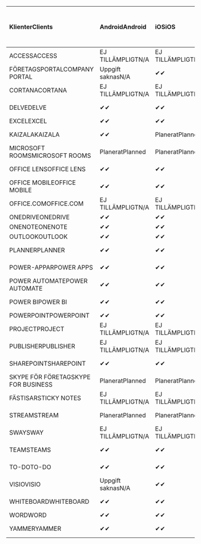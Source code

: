 <!-- This file is generated automatically. Changes made to this file will be overwritten.-->
|<span data-ttu-id="5f121-101">Klienter</span><span class="sxs-lookup"><span data-stu-id="5f121-101">Clients</span></span>|<span data-ttu-id="5f121-102">Android</span><span class="sxs-lookup"><span data-stu-id="5f121-102">Android</span></span>|<span data-ttu-id="5f121-103">iOS</span><span class="sxs-lookup"><span data-stu-id="5f121-103">iOS</span></span>|<span data-ttu-id="5f121-104">Mac</span><span class="sxs-lookup"><span data-stu-id="5f121-104">Mac</span></span>|<span data-ttu-id="5f121-105">Windows 10</span><span class="sxs-lookup"><span data-stu-id="5f121-105">Windows 10</span></span><br><span data-ttu-id="5f121-106">Skrivbord</span><span class="sxs-lookup"><span data-stu-id="5f121-106">Desktop</span></span>|<span data-ttu-id="5f121-107">Windows 10</span><span class="sxs-lookup"><span data-stu-id="5f121-107">Windows 10</span></span><br><span data-ttu-id="5f121-108">Moderna appar</span><span class="sxs-lookup"><span data-stu-id="5f121-108">Modern Apps</span></span>|
|:-|:-|:-|:-|:-|:-|
|<span data-ttu-id="5f121-109">ACCESS</span><span class="sxs-lookup"><span data-stu-id="5f121-109">ACCESS</span></span>|<span data-ttu-id="5f121-110">EJ TILLÄMPLIGT</span><span class="sxs-lookup"><span data-stu-id="5f121-110">N/A</span></span>|<span data-ttu-id="5f121-111">EJ TILLÄMPLIGT</span><span class="sxs-lookup"><span data-stu-id="5f121-111">N/A</span></span>|<span data-ttu-id="5f121-112">EJ TILLÄMPLIGT</span><span class="sxs-lookup"><span data-stu-id="5f121-112">N/A</span></span>|<span data-ttu-id="5f121-113">✔</span><span class="sxs-lookup"><span data-stu-id="5f121-113">✔</span></span>|<span data-ttu-id="5f121-114">Uppgift saknas</span><span class="sxs-lookup"><span data-stu-id="5f121-114">N/A</span></span>|
|<span data-ttu-id="5f121-115">FÖRETAGSPORTAL</span><span class="sxs-lookup"><span data-stu-id="5f121-115">COMPANY PORTAL</span></span>|<span data-ttu-id="5f121-116">Uppgift saknas</span><span class="sxs-lookup"><span data-stu-id="5f121-116">N/A</span></span>|<span data-ttu-id="5f121-117">✔</span><span class="sxs-lookup"><span data-stu-id="5f121-117">✔</span></span>|<span data-ttu-id="5f121-118">Planerat</span><span class="sxs-lookup"><span data-stu-id="5f121-118">Planned</span></span>|<span data-ttu-id="5f121-119">Uppgift saknas</span><span class="sxs-lookup"><span data-stu-id="5f121-119">N/A</span></span>|<span data-ttu-id="5f121-120">✔</span><span class="sxs-lookup"><span data-stu-id="5f121-120">✔</span></span>|
|<span data-ttu-id="5f121-121">CORTANA</span><span class="sxs-lookup"><span data-stu-id="5f121-121">CORTANA</span></span>|<span data-ttu-id="5f121-122">EJ TILLÄMPLIGT</span><span class="sxs-lookup"><span data-stu-id="5f121-122">N/A</span></span>|<span data-ttu-id="5f121-123">EJ TILLÄMPLIGT</span><span class="sxs-lookup"><span data-stu-id="5f121-123">N/A</span></span>|<span data-ttu-id="5f121-124">EJ TILLÄMPLIGT</span><span class="sxs-lookup"><span data-stu-id="5f121-124">N/A</span></span>|<span data-ttu-id="5f121-125">EJ TILLÄMPLIGT</span><span class="sxs-lookup"><span data-stu-id="5f121-125">N/A</span></span>|<span data-ttu-id="5f121-126">✔</span><span class="sxs-lookup"><span data-stu-id="5f121-126">✔</span></span>|
|<span data-ttu-id="5f121-127">DELVE</span><span class="sxs-lookup"><span data-stu-id="5f121-127">DELVE</span></span>|<span data-ttu-id="5f121-128">✔</span><span class="sxs-lookup"><span data-stu-id="5f121-128">✔</span></span>|<span data-ttu-id="5f121-129">✔</span><span class="sxs-lookup"><span data-stu-id="5f121-129">✔</span></span>|<span data-ttu-id="5f121-130">EJ TILLÄMPLIGT</span><span class="sxs-lookup"><span data-stu-id="5f121-130">N/A</span></span>|<span data-ttu-id="5f121-131">EJ TILLÄMPLIGT</span><span class="sxs-lookup"><span data-stu-id="5f121-131">N/A</span></span>|<span data-ttu-id="5f121-132">EJ TILLÄMPLIGT</span><span class="sxs-lookup"><span data-stu-id="5f121-132">N/A</span></span>|
|<span data-ttu-id="5f121-133">EXCEL</span><span class="sxs-lookup"><span data-stu-id="5f121-133">EXCEL</span></span>|<span data-ttu-id="5f121-134">✔</span><span class="sxs-lookup"><span data-stu-id="5f121-134">✔</span></span>|<span data-ttu-id="5f121-135">✔</span><span class="sxs-lookup"><span data-stu-id="5f121-135">✔</span></span>|<span data-ttu-id="5f121-136">✔</span><span class="sxs-lookup"><span data-stu-id="5f121-136">✔</span></span>|<span data-ttu-id="5f121-137">✔</span><span class="sxs-lookup"><span data-stu-id="5f121-137">✔</span></span>|<span data-ttu-id="5f121-138">✔</span><span class="sxs-lookup"><span data-stu-id="5f121-138">✔</span></span>|
|<span data-ttu-id="5f121-139">KAIZALA</span><span class="sxs-lookup"><span data-stu-id="5f121-139">KAIZALA</span></span>|<span data-ttu-id="5f121-140">✔</span><span class="sxs-lookup"><span data-stu-id="5f121-140">✔</span></span>|<span data-ttu-id="5f121-141">Planerat</span><span class="sxs-lookup"><span data-stu-id="5f121-141">Planned</span></span>|<span data-ttu-id="5f121-142">EJ TILLÄMPLIGT</span><span class="sxs-lookup"><span data-stu-id="5f121-142">N/A</span></span>|<span data-ttu-id="5f121-143">EJ TILLÄMPLIGT</span><span class="sxs-lookup"><span data-stu-id="5f121-143">N/A</span></span>|<span data-ttu-id="5f121-144">EJ TILLÄMPLIGT</span><span class="sxs-lookup"><span data-stu-id="5f121-144">N/A</span></span>|
|<span data-ttu-id="5f121-145">MICROSOFT ROOMS</span><span class="sxs-lookup"><span data-stu-id="5f121-145">MICROSOFT ROOMS</span></span>|<span data-ttu-id="5f121-146">Planerat</span><span class="sxs-lookup"><span data-stu-id="5f121-146">Planned</span></span>|<span data-ttu-id="5f121-147">Planerat</span><span class="sxs-lookup"><span data-stu-id="5f121-147">Planned</span></span>|<span data-ttu-id="5f121-148">EJ TILLÄMPLIGT</span><span class="sxs-lookup"><span data-stu-id="5f121-148">N/A</span></span>|<span data-ttu-id="5f121-149">EJ TILLÄMPLIGT</span><span class="sxs-lookup"><span data-stu-id="5f121-149">N/A</span></span>|<span data-ttu-id="5f121-150">EJ TILLÄMPLIGT</span><span class="sxs-lookup"><span data-stu-id="5f121-150">N/A</span></span>|
|<span data-ttu-id="5f121-151">OFFICE LENS</span><span class="sxs-lookup"><span data-stu-id="5f121-151">OFFICE LENS</span></span>|<span data-ttu-id="5f121-152">✔</span><span class="sxs-lookup"><span data-stu-id="5f121-152">✔</span></span>|<span data-ttu-id="5f121-153">✔</span><span class="sxs-lookup"><span data-stu-id="5f121-153">✔</span></span>|<span data-ttu-id="5f121-154">EJ TILLÄMPLIGT</span><span class="sxs-lookup"><span data-stu-id="5f121-154">N/A</span></span>|<span data-ttu-id="5f121-155">EJ TILLÄMPLIGT</span><span class="sxs-lookup"><span data-stu-id="5f121-155">N/A</span></span>|<span data-ttu-id="5f121-156">EJ TILLÄMPLIGT</span><span class="sxs-lookup"><span data-stu-id="5f121-156">N/A</span></span>|
|<span data-ttu-id="5f121-157">OFFICE MOBILE</span><span class="sxs-lookup"><span data-stu-id="5f121-157">OFFICE MOBILE</span></span>|<span data-ttu-id="5f121-158">✔</span><span class="sxs-lookup"><span data-stu-id="5f121-158">✔</span></span>|<span data-ttu-id="5f121-159">✔</span><span class="sxs-lookup"><span data-stu-id="5f121-159">✔</span></span>|<span data-ttu-id="5f121-160">EJ TILLÄMPLIGT</span><span class="sxs-lookup"><span data-stu-id="5f121-160">N/A</span></span>|<span data-ttu-id="5f121-161">EJ TILLÄMPLIGT</span><span class="sxs-lookup"><span data-stu-id="5f121-161">N/A</span></span>|<span data-ttu-id="5f121-162">EJ TILLÄMPLIGT</span><span class="sxs-lookup"><span data-stu-id="5f121-162">N/A</span></span>|
|<span data-ttu-id="5f121-163">OFFICE.COM</span><span class="sxs-lookup"><span data-stu-id="5f121-163">OFFICE.COM</span></span>|<span data-ttu-id="5f121-164">EJ TILLÄMPLIGT</span><span class="sxs-lookup"><span data-stu-id="5f121-164">N/A</span></span>|<span data-ttu-id="5f121-165">EJ TILLÄMPLIGT</span><span class="sxs-lookup"><span data-stu-id="5f121-165">N/A</span></span>|<span data-ttu-id="5f121-166">EJ TILLÄMPLIGT</span><span class="sxs-lookup"><span data-stu-id="5f121-166">N/A</span></span>|<span data-ttu-id="5f121-167">EJ TILLÄMPLIGT</span><span class="sxs-lookup"><span data-stu-id="5f121-167">N/A</span></span>|<span data-ttu-id="5f121-168">✔</span><span class="sxs-lookup"><span data-stu-id="5f121-168">✔</span></span>|
|<span data-ttu-id="5f121-169">ONEDRIVE</span><span class="sxs-lookup"><span data-stu-id="5f121-169">ONEDRIVE</span></span>|<span data-ttu-id="5f121-170">✔</span><span class="sxs-lookup"><span data-stu-id="5f121-170">✔</span></span>|<span data-ttu-id="5f121-171">✔</span><span class="sxs-lookup"><span data-stu-id="5f121-171">✔</span></span>|<span data-ttu-id="5f121-172">Planerat</span><span class="sxs-lookup"><span data-stu-id="5f121-172">Planned</span></span>|<span data-ttu-id="5f121-173">✔</span><span class="sxs-lookup"><span data-stu-id="5f121-173">✔</span></span>|<span data-ttu-id="5f121-174">✔</span><span class="sxs-lookup"><span data-stu-id="5f121-174">✔</span></span>|
|<span data-ttu-id="5f121-175">ONENOTE</span><span class="sxs-lookup"><span data-stu-id="5f121-175">ONENOTE</span></span>|<span data-ttu-id="5f121-176">✔</span><span class="sxs-lookup"><span data-stu-id="5f121-176">✔</span></span>|<span data-ttu-id="5f121-177">✔</span><span class="sxs-lookup"><span data-stu-id="5f121-177">✔</span></span>|<span data-ttu-id="5f121-178">✔</span><span class="sxs-lookup"><span data-stu-id="5f121-178">✔</span></span>|<span data-ttu-id="5f121-179">Planerat</span><span class="sxs-lookup"><span data-stu-id="5f121-179">Planned</span></span>|<span data-ttu-id="5f121-180">✔</span><span class="sxs-lookup"><span data-stu-id="5f121-180">✔</span></span>|
|<span data-ttu-id="5f121-181">OUTLOOK</span><span class="sxs-lookup"><span data-stu-id="5f121-181">OUTLOOK</span></span>|<span data-ttu-id="5f121-182">✔</span><span class="sxs-lookup"><span data-stu-id="5f121-182">✔</span></span>|<span data-ttu-id="5f121-183">✔</span><span class="sxs-lookup"><span data-stu-id="5f121-183">✔</span></span>|<span data-ttu-id="5f121-184">✔</span><span class="sxs-lookup"><span data-stu-id="5f121-184">✔</span></span>|<span data-ttu-id="5f121-185">✔</span><span class="sxs-lookup"><span data-stu-id="5f121-185">✔</span></span>|<span data-ttu-id="5f121-186">✔</span><span class="sxs-lookup"><span data-stu-id="5f121-186">✔</span></span>|
|<span data-ttu-id="5f121-187">PLANNER</span><span class="sxs-lookup"><span data-stu-id="5f121-187">PLANNER</span></span>|<span data-ttu-id="5f121-188">✔</span><span class="sxs-lookup"><span data-stu-id="5f121-188">✔</span></span>|<span data-ttu-id="5f121-189">✔</span><span class="sxs-lookup"><span data-stu-id="5f121-189">✔</span></span>|<span data-ttu-id="5f121-190">EJ TILLÄMPLIGT</span><span class="sxs-lookup"><span data-stu-id="5f121-190">N/A</span></span>|<span data-ttu-id="5f121-191">EJ TILLÄMPLIGT</span><span class="sxs-lookup"><span data-stu-id="5f121-191">N/A</span></span>|<span data-ttu-id="5f121-192">EJ TILLÄMPLIGT</span><span class="sxs-lookup"><span data-stu-id="5f121-192">N/A</span></span>|
|<span data-ttu-id="5f121-193">POWER-APPAR</span><span class="sxs-lookup"><span data-stu-id="5f121-193">POWER APPS</span></span>|<span data-ttu-id="5f121-194">✔</span><span class="sxs-lookup"><span data-stu-id="5f121-194">✔</span></span>|<span data-ttu-id="5f121-195">✔</span><span class="sxs-lookup"><span data-stu-id="5f121-195">✔</span></span>|<span data-ttu-id="5f121-196">EJ TILLÄMPLIGT</span><span class="sxs-lookup"><span data-stu-id="5f121-196">N/A</span></span>|<span data-ttu-id="5f121-197">EJ TILLÄMPLIGT</span><span class="sxs-lookup"><span data-stu-id="5f121-197">N/A</span></span>|<span data-ttu-id="5f121-198">Planerat</span><span class="sxs-lookup"><span data-stu-id="5f121-198">Planned</span></span>|
|<span data-ttu-id="5f121-199">POWER AUTOMATE</span><span class="sxs-lookup"><span data-stu-id="5f121-199">POWER AUTOMATE</span></span>|<span data-ttu-id="5f121-200">✔</span><span class="sxs-lookup"><span data-stu-id="5f121-200">✔</span></span>|<span data-ttu-id="5f121-201">✔</span><span class="sxs-lookup"><span data-stu-id="5f121-201">✔</span></span>|<span data-ttu-id="5f121-202">EJ TILLÄMPLIGT</span><span class="sxs-lookup"><span data-stu-id="5f121-202">N/A</span></span>|<span data-ttu-id="5f121-203">EJ TILLÄMPLIGT</span><span class="sxs-lookup"><span data-stu-id="5f121-203">N/A</span></span>|<span data-ttu-id="5f121-204">EJ TILLÄMPLIGT</span><span class="sxs-lookup"><span data-stu-id="5f121-204">N/A</span></span>|
|<span data-ttu-id="5f121-205">POWER BI</span><span class="sxs-lookup"><span data-stu-id="5f121-205">POWER BI</span></span>|<span data-ttu-id="5f121-206">✔</span><span class="sxs-lookup"><span data-stu-id="5f121-206">✔</span></span>|<span data-ttu-id="5f121-207">✔</span><span class="sxs-lookup"><span data-stu-id="5f121-207">✔</span></span>|<span data-ttu-id="5f121-208">Uppgift saknas</span><span class="sxs-lookup"><span data-stu-id="5f121-208">N/A</span></span>|<span data-ttu-id="5f121-209">Planerat</span><span class="sxs-lookup"><span data-stu-id="5f121-209">Planned</span></span>|<span data-ttu-id="5f121-210">✔</span><span class="sxs-lookup"><span data-stu-id="5f121-210">✔</span></span>|
|<span data-ttu-id="5f121-211">POWERPOINT</span><span class="sxs-lookup"><span data-stu-id="5f121-211">POWERPOINT</span></span>|<span data-ttu-id="5f121-212">✔</span><span class="sxs-lookup"><span data-stu-id="5f121-212">✔</span></span>|<span data-ttu-id="5f121-213">✔</span><span class="sxs-lookup"><span data-stu-id="5f121-213">✔</span></span>|<span data-ttu-id="5f121-214">✔</span><span class="sxs-lookup"><span data-stu-id="5f121-214">✔</span></span>|<span data-ttu-id="5f121-215">✔</span><span class="sxs-lookup"><span data-stu-id="5f121-215">✔</span></span>|<span data-ttu-id="5f121-216">✔</span><span class="sxs-lookup"><span data-stu-id="5f121-216">✔</span></span>|
|<span data-ttu-id="5f121-217">PROJECT</span><span class="sxs-lookup"><span data-stu-id="5f121-217">PROJECT</span></span>|<span data-ttu-id="5f121-218">EJ TILLÄMPLIGT</span><span class="sxs-lookup"><span data-stu-id="5f121-218">N/A</span></span>|<span data-ttu-id="5f121-219">EJ TILLÄMPLIGT</span><span class="sxs-lookup"><span data-stu-id="5f121-219">N/A</span></span>|<span data-ttu-id="5f121-220">EJ TILLÄMPLIGT</span><span class="sxs-lookup"><span data-stu-id="5f121-220">N/A</span></span>|<span data-ttu-id="5f121-221">✔</span><span class="sxs-lookup"><span data-stu-id="5f121-221">✔</span></span>|<span data-ttu-id="5f121-222">Uppgift saknas</span><span class="sxs-lookup"><span data-stu-id="5f121-222">N/A</span></span>|
|<span data-ttu-id="5f121-223">PUBLISHER</span><span class="sxs-lookup"><span data-stu-id="5f121-223">PUBLISHER</span></span>|<span data-ttu-id="5f121-224">EJ TILLÄMPLIGT</span><span class="sxs-lookup"><span data-stu-id="5f121-224">N/A</span></span>|<span data-ttu-id="5f121-225">EJ TILLÄMPLIGT</span><span class="sxs-lookup"><span data-stu-id="5f121-225">N/A</span></span>|<span data-ttu-id="5f121-226">EJ TILLÄMPLIGT</span><span class="sxs-lookup"><span data-stu-id="5f121-226">N/A</span></span>|<span data-ttu-id="5f121-227">✔</span><span class="sxs-lookup"><span data-stu-id="5f121-227">✔</span></span>|<span data-ttu-id="5f121-228">Uppgift saknas</span><span class="sxs-lookup"><span data-stu-id="5f121-228">N/A</span></span>|
|<span data-ttu-id="5f121-229">SHAREPOINT</span><span class="sxs-lookup"><span data-stu-id="5f121-229">SHAREPOINT</span></span>|<span data-ttu-id="5f121-230">✔</span><span class="sxs-lookup"><span data-stu-id="5f121-230">✔</span></span>|<span data-ttu-id="5f121-231">✔</span><span class="sxs-lookup"><span data-stu-id="5f121-231">✔</span></span>|<span data-ttu-id="5f121-232">EJ TILLÄMPLIGT</span><span class="sxs-lookup"><span data-stu-id="5f121-232">N/A</span></span>|<span data-ttu-id="5f121-233">EJ TILLÄMPLIGT</span><span class="sxs-lookup"><span data-stu-id="5f121-233">N/A</span></span>|<span data-ttu-id="5f121-234">EJ TILLÄMPLIGT</span><span class="sxs-lookup"><span data-stu-id="5f121-234">N/A</span></span>|
|<span data-ttu-id="5f121-235">SKYPE FÖR FÖRETAG</span><span class="sxs-lookup"><span data-stu-id="5f121-235">SKYPE FOR BUSINESS</span></span>|<span data-ttu-id="5f121-236">Planerat</span><span class="sxs-lookup"><span data-stu-id="5f121-236">Planned</span></span>|<span data-ttu-id="5f121-237">Planerat</span><span class="sxs-lookup"><span data-stu-id="5f121-237">Planned</span></span>|<span data-ttu-id="5f121-238">EJ TILLÄMPLIGT</span><span class="sxs-lookup"><span data-stu-id="5f121-238">N/A</span></span>|<span data-ttu-id="5f121-239">EJ TILLÄMPLIGT</span><span class="sxs-lookup"><span data-stu-id="5f121-239">N/A</span></span>|<span data-ttu-id="5f121-240">EJ TILLÄMPLIGT</span><span class="sxs-lookup"><span data-stu-id="5f121-240">N/A</span></span>|
|<span data-ttu-id="5f121-241">FÄSTISAR</span><span class="sxs-lookup"><span data-stu-id="5f121-241">STICKY NOTES</span></span>|<span data-ttu-id="5f121-242">EJ TILLÄMPLIGT</span><span class="sxs-lookup"><span data-stu-id="5f121-242">N/A</span></span>|<span data-ttu-id="5f121-243">EJ TILLÄMPLIGT</span><span class="sxs-lookup"><span data-stu-id="5f121-243">N/A</span></span>|<span data-ttu-id="5f121-244">EJ TILLÄMPLIGT</span><span class="sxs-lookup"><span data-stu-id="5f121-244">N/A</span></span>|<span data-ttu-id="5f121-245">EJ TILLÄMPLIGT</span><span class="sxs-lookup"><span data-stu-id="5f121-245">N/A</span></span>|<span data-ttu-id="5f121-246">✔</span><span class="sxs-lookup"><span data-stu-id="5f121-246">✔</span></span>|
|<span data-ttu-id="5f121-247">STREAM</span><span class="sxs-lookup"><span data-stu-id="5f121-247">STREAM</span></span>|<span data-ttu-id="5f121-248">Planerat</span><span class="sxs-lookup"><span data-stu-id="5f121-248">Planned</span></span>|<span data-ttu-id="5f121-249">Planerat</span><span class="sxs-lookup"><span data-stu-id="5f121-249">Planned</span></span>|<span data-ttu-id="5f121-250">EJ TILLÄMPLIGT</span><span class="sxs-lookup"><span data-stu-id="5f121-250">N/A</span></span>|<span data-ttu-id="5f121-251">EJ TILLÄMPLIGT</span><span class="sxs-lookup"><span data-stu-id="5f121-251">N/A</span></span>|<span data-ttu-id="5f121-252">EJ TILLÄMPLIGT</span><span class="sxs-lookup"><span data-stu-id="5f121-252">N/A</span></span>|
|<span data-ttu-id="5f121-253">SWAY</span><span class="sxs-lookup"><span data-stu-id="5f121-253">SWAY</span></span>|<span data-ttu-id="5f121-254">EJ TILLÄMPLIGT</span><span class="sxs-lookup"><span data-stu-id="5f121-254">N/A</span></span>|<span data-ttu-id="5f121-255">EJ TILLÄMPLIGT</span><span class="sxs-lookup"><span data-stu-id="5f121-255">N/A</span></span>|<span data-ttu-id="5f121-256">EJ TILLÄMPLIGT</span><span class="sxs-lookup"><span data-stu-id="5f121-256">N/A</span></span>|<span data-ttu-id="5f121-257">EJ TILLÄMPLIGT</span><span class="sxs-lookup"><span data-stu-id="5f121-257">N/A</span></span>|<span data-ttu-id="5f121-258">✔</span><span class="sxs-lookup"><span data-stu-id="5f121-258">✔</span></span>|
|<span data-ttu-id="5f121-259">TEAMS</span><span class="sxs-lookup"><span data-stu-id="5f121-259">TEAMS</span></span>|<span data-ttu-id="5f121-260">✔</span><span class="sxs-lookup"><span data-stu-id="5f121-260">✔</span></span>|<span data-ttu-id="5f121-261">✔</span><span class="sxs-lookup"><span data-stu-id="5f121-261">✔</span></span>|<span data-ttu-id="5f121-262">✔</span><span class="sxs-lookup"><span data-stu-id="5f121-262">✔</span></span>|<span data-ttu-id="5f121-263">✔</span><span class="sxs-lookup"><span data-stu-id="5f121-263">✔</span></span>|<span data-ttu-id="5f121-264">Uppgift saknas</span><span class="sxs-lookup"><span data-stu-id="5f121-264">N/A</span></span>|
|<span data-ttu-id="5f121-265">TO-DO</span><span class="sxs-lookup"><span data-stu-id="5f121-265">TO-DO</span></span>|<span data-ttu-id="5f121-266">✔</span><span class="sxs-lookup"><span data-stu-id="5f121-266">✔</span></span>|<span data-ttu-id="5f121-267">✔</span><span class="sxs-lookup"><span data-stu-id="5f121-267">✔</span></span>|<span data-ttu-id="5f121-268">EJ TILLÄMPLIGT</span><span class="sxs-lookup"><span data-stu-id="5f121-268">N/A</span></span>|<span data-ttu-id="5f121-269">EJ TILLÄMPLIGT</span><span class="sxs-lookup"><span data-stu-id="5f121-269">N/A</span></span>|<span data-ttu-id="5f121-270">✔</span><span class="sxs-lookup"><span data-stu-id="5f121-270">✔</span></span>|
|<span data-ttu-id="5f121-271">VISIO</span><span class="sxs-lookup"><span data-stu-id="5f121-271">VISIO</span></span>|<span data-ttu-id="5f121-272">Uppgift saknas</span><span class="sxs-lookup"><span data-stu-id="5f121-272">N/A</span></span>|<span data-ttu-id="5f121-273">✔</span><span class="sxs-lookup"><span data-stu-id="5f121-273">✔</span></span>|<span data-ttu-id="5f121-274">Uppgift saknas</span><span class="sxs-lookup"><span data-stu-id="5f121-274">N/A</span></span>|<span data-ttu-id="5f121-275">✔</span><span class="sxs-lookup"><span data-stu-id="5f121-275">✔</span></span>|<span data-ttu-id="5f121-276">Uppgift saknas</span><span class="sxs-lookup"><span data-stu-id="5f121-276">N/A</span></span>|
|<span data-ttu-id="5f121-277">WHITEBOARD</span><span class="sxs-lookup"><span data-stu-id="5f121-277">WHITEBOARD</span></span>|<span data-ttu-id="5f121-278">✔</span><span class="sxs-lookup"><span data-stu-id="5f121-278">✔</span></span>|<span data-ttu-id="5f121-279">✔</span><span class="sxs-lookup"><span data-stu-id="5f121-279">✔</span></span>|<span data-ttu-id="5f121-280">EJ TILLÄMPLIGT</span><span class="sxs-lookup"><span data-stu-id="5f121-280">N/A</span></span>|<span data-ttu-id="5f121-281">EJ TILLÄMPLIGT</span><span class="sxs-lookup"><span data-stu-id="5f121-281">N/A</span></span>|<span data-ttu-id="5f121-282">✔</span><span class="sxs-lookup"><span data-stu-id="5f121-282">✔</span></span>|
|<span data-ttu-id="5f121-283">WORD</span><span class="sxs-lookup"><span data-stu-id="5f121-283">WORD</span></span>|<span data-ttu-id="5f121-284">✔</span><span class="sxs-lookup"><span data-stu-id="5f121-284">✔</span></span>|<span data-ttu-id="5f121-285">✔</span><span class="sxs-lookup"><span data-stu-id="5f121-285">✔</span></span>|<span data-ttu-id="5f121-286">✔</span><span class="sxs-lookup"><span data-stu-id="5f121-286">✔</span></span>|<span data-ttu-id="5f121-287">✔</span><span class="sxs-lookup"><span data-stu-id="5f121-287">✔</span></span>|<span data-ttu-id="5f121-288">✔</span><span class="sxs-lookup"><span data-stu-id="5f121-288">✔</span></span>|
|<span data-ttu-id="5f121-289">YAMMER</span><span class="sxs-lookup"><span data-stu-id="5f121-289">YAMMER</span></span>|<span data-ttu-id="5f121-290">✔</span><span class="sxs-lookup"><span data-stu-id="5f121-290">✔</span></span>|<span data-ttu-id="5f121-291">✔</span><span class="sxs-lookup"><span data-stu-id="5f121-291">✔</span></span>|<span data-ttu-id="5f121-292">Uppgift saknas</span><span class="sxs-lookup"><span data-stu-id="5f121-292">N/A</span></span>|<span data-ttu-id="5f121-293">Planerat</span><span class="sxs-lookup"><span data-stu-id="5f121-293">Planned</span></span>|<span data-ttu-id="5f121-294">Uppgift saknas</span><span class="sxs-lookup"><span data-stu-id="5f121-294">N/A</span></span>|
